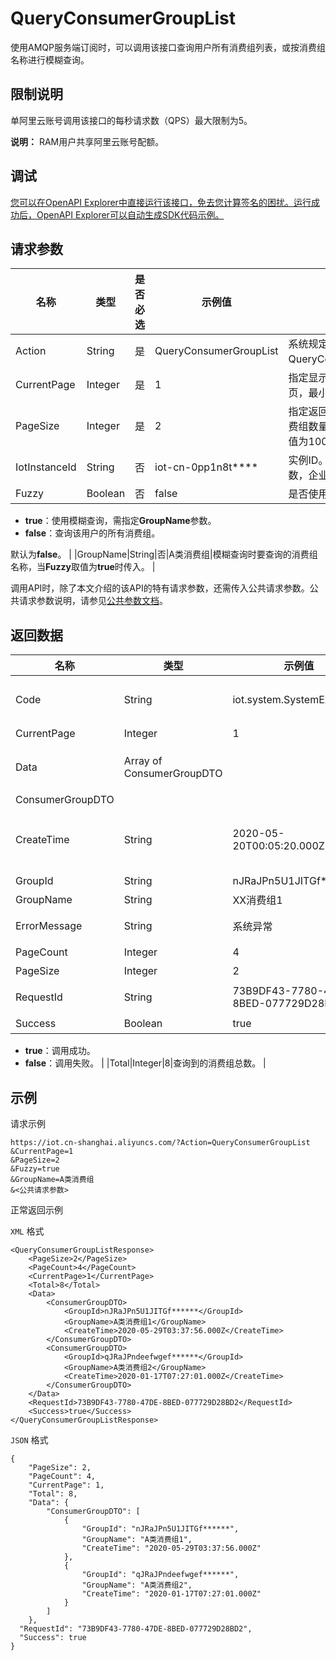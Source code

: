 # QueryConsumerGroupList

使用AMQP服务端订阅时，可以调用该接口查询用户所有消费组列表，或按消费组名称进行模糊查询。

## 限制说明

单阿里云账号调用该接口的每秒请求数（QPS）最大限制为5。

**说明：** RAM用户共享阿里云账号配额。

## 调试

[您可以在OpenAPI Explorer中直接运行该接口，免去您计算签名的困扰。运行成功后，OpenAPI Explorer可以自动生成SDK代码示例。](https://api.aliyun.com/#product=Iot&api=QueryConsumerGroupList&type=RPC&version=2018-01-20)

## 请求参数

|名称|类型|是否必选|示例值|描述|
|--|--|----|---|--|
|Action|String|是|QueryConsumerGroupList|系统规定参数。取值：QueryConsumerGroupList。 |
|CurrentPage|Integer|是|1|指定显示返回结果中的第几页，最小值为1。 |
|PageSize|Integer|是|2|指定返回结果中每页显示的消费组数量，最小值为1，最大值为1000。 |
|IotInstanceId|String|否|iot-cn-0pp1n8t\*\*\*\*|实例ID。公共实例不传此参数，企业版实例需传入。 |
|Fuzzy|Boolean|否|false|是否使用模糊查询。可选值：

 -   **true**：使用模糊查询，需指定**GroupName**参数。
-   **false**：查询该用户的所有消费组。

 默认为**false**。 |
|GroupName|String|否|A类消费组|模糊查询时要查询的消费组名称，当**Fuzzy**取值为**true**时传入。 |

调用API时，除了本文介绍的该API的特有请求参数，还需传入公共请求参数。公共请求参数说明，请参见[公共参数文档](~~30561~~)。

## 返回数据

|名称|类型|示例值|描述|
|--|--|---|--|
|Code|String|iot.system.SystemException|调用失败时，返回的错误码。更多信息，请参见[错误码](~~87387~~)。 |
|CurrentPage|Integer|1|当前页码。 |
|Data|Array of ConsumerGroupDTO| |调用成功时，返回的消费组详情，请参见ConsumerGroupDTO。 |
|ConsumerGroupDTO| | | |
|CreateTime|String|2020-05-20T00:05:20.000Z|消费组创建时间。为UTC时间，以毫秒计，格式为“yyyy-MM-dd'T'HH:mm:ss.SSSZ”。 |
|GroupId|String|nJRaJPn5U1JITGf\*\*\*\*\*\*|消费组ID。 |
|GroupName|String|XX消费组1|消费组名称。 |
|ErrorMessage|String|系统异常|调用失败时，返回的出错信息。 |
|PageCount|Integer|4|返回结果总页数。 |
|PageSize|Integer|2|每页显示的消费组数。 |
|RequestId|String|73B9DF43-7780-47DE-8BED-077729D28BD2|阿里云为该请求生成的唯一标识符。 |
|Success|Boolean|true|是否调用成功。

 -   **true**：调用成功。
-   **false**：调用失败。 |
|Total|Integer|8|查询到的消费组总数。 |

## 示例

请求示例

```
https://iot.cn-shanghai.aliyuncs.com/?Action=QueryConsumerGroupList
&CurrentPage=1
&PageSize=2
&Fuzzy=true
&GroupName=A类消费组
&<公共请求参数>
```

正常返回示例

`XML` 格式

```
<QueryConsumerGroupListResponse>
    <PageSize>2</PageSize>
    <PageCount>4</PageCount>
    <CurrentPage>1</CurrentPage>
    <Total>8</Total>
    <Data>
        <ConsumerGroupDTO>
            <GroupId>nJRaJPn5U1JITGf******</GroupId>
            <GroupName>A类消费组1</GroupName>
            <CreateTime>2020-05-29T03:37:56.000Z</CreateTime>
        </ConsumerGroupDTO>
        <ConsumerGroupDTO>
            <GroupId>qJRaJPndeefwgef******</GroupId>
            <GroupName>A类消费组2</GroupName>
            <CreateTime>2020-01-17T07:27:01.000Z</CreateTime>
        </ConsumerGroupDTO>
    </Data>
    <RequestId>73B9DF43-7780-47DE-8BED-077729D28BD2</RequestId>
    <Success>true</Success>
</QueryConsumerGroupListResponse>
```

`JSON` 格式

```
{
    "PageSize": 2,
    "PageCount": 4,
    "CurrentPage": 1,
    "Total": 8,
    "Data": {
        "ConsumerGroupDTO": [
            {
                "GroupId": "nJRaJPn5U1JITGf******",
                "GroupName": "A类消费组1",
                "CreateTime": "2020-05-29T03:37:56.000Z"
            },
            {
                "GroupId": "qJRaJPndeefwgef******",
                "GroupName": "A类消费组2",
                "CreateTime": "2020-01-17T07:27:01.000Z"
            }
        ]
    },
  "RequestId": "73B9DF43-7780-47DE-8BED-077729D28BD2",
  "Success": true
}
```

